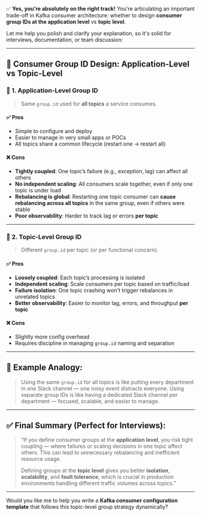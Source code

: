 ✅ **Yes, you're absolutely on the right track!**
You're articulating an important trade-off in Kafka consumer architecture: whether to design **consumer group IDs at the
application level** vs **topic level**.

Let me help you polish and clarify your explanation, so it's solid for interviews, documentation, or team discussion:

---

## 🧠 **Consumer Group ID Design: Application-Level vs Topic-Level**

### 🎯 1. **Application-Level Group ID**

> Same `group.id` used for **all topics** a service consumes.

#### ✅ **Pros**

* Simple to configure and deploy
* Easier to manage in very small apps or POCs
* All topics share a common lifecycle (restart one → restart all)

#### ❌ **Cons**

* **Tightly coupled**: One topic’s failure (e.g., exception, lag) can affect all others
* **No independent scaling**: All consumers scale together, even if only one topic is under load
* **Rebalancing is global**: Restarting one topic consumer can **cause rebalancing across all topics** in the same
  group, even if others were stable
* **Poor observability**: Harder to track lag or errors **per topic**

---

### 🧩 2. **Topic-Level Group ID**

> Different `group.id` per topic (or per functional concern).

#### ✅ **Pros**

* **Loosely coupled**: Each topic’s processing is isolated
* **Independent scaling**: Scale consumers per topic based on traffic/load
* **Failure isolation**: One topic crashing won't trigger rebalances in unrelated topics
* **Better observability**: Easier to monitor lag, errors, and throughput **per topic**

#### ❌ **Cons**

* Slightly more config overhead
* Requires discipline in managing `group.id` naming and separation

---

## 🧠 Example Analogy:

> Using the same `group.id` for all topics is like putting every department in one Slack channel — one noisy event
> distracts everyone.
> Using separate group IDs is like having a dedicated Slack channel per department — focused, scalable, and easier to
> manage.

---

## ✅ Final Summary (Perfect for Interviews):

> “If you define consumer groups at the **application level**, you risk tight coupling — where failures or scaling
> decisions in one topic affect others. This can lead to unnecessary rebalancing and inefficient resource usage.
>
> Defining groups at the **topic level** gives you better **isolation**, **scalability**, and **fault tolerance**, which
> is crucial in production environments handling different traffic volumes across topics.”

---

Would you like me to help you write a **Kafka consumer configuration template** that follows this topic-level group
strategy dynamically?
